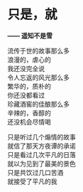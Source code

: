 # 只是，就

**—— 遥知不是雪**

流传于世的故事那么多    
浪漫的，虐心的   
我还没完全说     
令人忘返的风光那么多    
繁华的，质朴的  
你还没都看过    
珍藏酒窖的佳酿那么多    
辛辣的，香醇的  
还没机会尽情喝    

只是听过几个煽情的故事  
就信了那天方夜谭的承诺  
只是看过几次平凡的日落  
就以为见到了最美的景色  
只是共饮过几口苦酒  
就接受了平凡的我    
